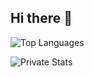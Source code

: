 ## Hi there 👋
![Top Languages](https://github-readme-stats.vercel.app/api/top-langs/?username=Eilvo&layout=compact)

![Private Stats](https://github-readme-stats.vercel.app/api?username=Eilvo&count_private=true&show_icons=true&theme=cobalt)
